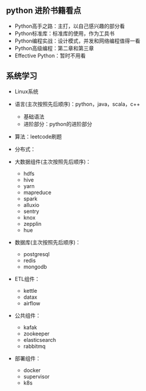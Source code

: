 ## python 进阶书籍看点

- Python高手之路：主打，以自己感兴趣的部分看
- Python标准库：标准库的使用，作为工具书
- Python编程实战：设计模式，并发和网络编程值得一看
- Python高级编程：第二章和第三章
- Effective Python：暂时不用看

## 系统学习

- Linux系统
- 语言(主次按照先后顺序)：python，java，scala，c++
    - 基础语法
    - 进阶部分：python的进阶部分
- 算法：leetcode刷题
- 分布式：
- 大数据组件(主次按照先后顺序)：
    - hdfs
    - hive
    - yarn
    - mapreduce
    - spark
    - alluxio
    - sentry
    - knox
    - zepplin
    - hue

- 数据库(主次按照先后顺序)：
    - postgresql
    - redis
    - mongodb

- ETL组件：
    - kettle
    - datax
    - airflow

- 公共组件：
    - kafak
    - zookeeper
    - elasticsearch
    - rabbitmq

- 部署组件：
    - docker
    - supervisor
    - k8s
